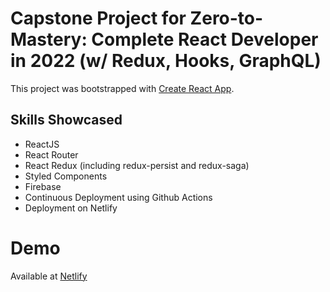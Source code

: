 # Capstone Project for Zero-to-Mastery: Complete React Developer in 2022 (w/ Redux, Hooks, GraphQL)

This project was bootstrapped with [Create React App](https://github.com/facebook/create-react-app).

## Skills Showcased

- ReactJS
- React Router
- React Redux (including redux-persist and redux-saga)
- Styled Components
- Firebase
- Continuous Deployment using Github Actions
- Deployment on Netlify

# Demo

Available at [Netlify](https:react-demo-app-mlab.netlify.app)